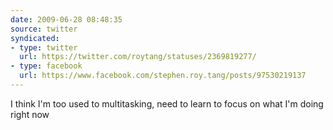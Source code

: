 ```yaml
---
date: 2009-06-28 08:48:35
source: twitter
syndicated:
- type: twitter
  url: https://twitter.com/roytang/statuses/2369819277/
- type: facebook
  url: https://www.facebook.com/stephen.roy.tang/posts/97530219137
---
```


I think I'm too used to multitasking, need to learn to focus on what I'm doing right now